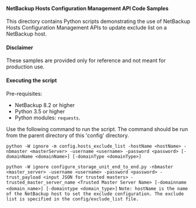 #### NetBackup Hosts Configuration Management API Code Samples

This directory contains Python scripts demonstrating the use of NetBackup Hosts Configuration Management APIs to update exclude list on a NetBackup host.

#### Disclaimer

These samples are provided only for reference and not meant for production use.

#### Executing the script

Pre-requisites:
- NetBackup 8.2 or higher
- Python 3.5 or higher
- Python modules: `requests`.


Use the following command to run the script. The command should be run from the parent directory of this 'config' directory.

`python -W ignore -m config.hosts_exclude_list -hostName <hostName> -nbmaster <masterServer> -username <username> -password <password> [-domainName <domainName>] [-domainType <domainType>]`

`python -W ignore configure_storage_unit_end_to_end.py -nbmaster <master_server> -username <username> -password <password> -trust_payload <input JSON for trusted masters> -trusted_master_server_name <Trusted Master Server Name> [-domainname <domain_name>] [-domaintype <domain_type>]`
`Note: hostName is the name of the NetBackup host to set the exclude configuration. The exclude list is specified in the config/exclude_list file.`
